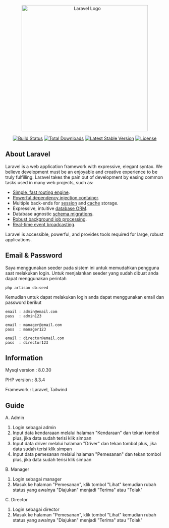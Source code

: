 <p align="center"><a href="https://laravel.com" target="_blank"><img src="https://raw.githubusercontent.com/laravel/art/master/logo-lockup/5%20SVG/2%20CMYK/1%20Full%20Color/laravel-logolockup-cmyk-red.svg" width="400" alt="Laravel Logo"></a></p>

<p align="center">
<a href="https://github.com/laravel/framework/actions"><img src="https://github.com/laravel/framework/workflows/tests/badge.svg" alt="Build Status"></a>
<a href="https://packagist.org/packages/laravel/framework"><img src="https://img.shields.io/packagist/dt/laravel/framework" alt="Total Downloads"></a>
<a href="https://packagist.org/packages/laravel/framework"><img src="https://img.shields.io/packagist/v/laravel/framework" alt="Latest Stable Version"></a>
<a href="https://packagist.org/packages/laravel/framework"><img src="https://img.shields.io/packagist/l/laravel/framework" alt="License"></a>
</p>

## About Laravel

Laravel is a web application framework with expressive, elegant syntax. We believe development must be an enjoyable and creative experience to be truly fulfilling. Laravel takes the pain out of development by easing common tasks used in many web projects, such as:

- [Simple, fast routing engine](https://laravel.com/docs/routing).
- [Powerful dependency injection container](https://laravel.com/docs/container).
- Multiple back-ends for [session](https://laravel.com/docs/session) and [cache](https://laravel.com/docs/cache) storage.
- Expressive, intuitive [database ORM](https://laravel.com/docs/eloquent).
- Database agnostic [schema migrations](https://laravel.com/docs/migrations).
- [Robust background job processing](https://laravel.com/docs/queues).
- [Real-time event broadcasting](https://laravel.com/docs/broadcasting).

Laravel is accessible, powerful, and provides tools required for large, robust applications.

## Email & Password 

Saya menggunakan seeder pada sistem ini untuk memudahkan pengguna saat melakukan login. Untuk menjalankan seeder yang sudah dibuat anda dapat menggunakan perintah

```
php artisan db:seed
```

Kemudian untuk dapat melakukan login anda dapat menggunakan email dan password berikut
```
email : admin@email.com
pass  : admin123

email : manager@email.com
pass  : manager123

email : director@email.com
pass  : director123

```

## Information
Mysql version : 8.0.30

PHP version : 8.3.4

Framework : Laravel, Tailwind

## Guide
A. Admin
1. Login sebagai admin
2. Input data kendaraaan melalui halaman "Kendaraan" dan tekan tombol plus, jika data sudah terisi klik simpan
3. Input data driver melalui halaman "Driver" dan tekan tombol plus, jika data sudah terisi klik simpan
4. Input data pemesanan melalui halaman "Pemesanan" dan tekan tombol plus, jika data sudah terisi klik simpan

B. Manager
1. Login sebagai manager
2. Masuk ke halaman "Pemesanan", klik tombol "Lihat" kemudian rubah status yang awalnya "Diajukan" menjadi "Terima" atau "Tolak"

C. Director
1. Login sebagai director
2. Masuk ke halaman "Pemesanan", klik tombol "Lihat" kemudian rubah status yang awalnya "Diajukan" menjadi "Terima" atau "Tolak"
